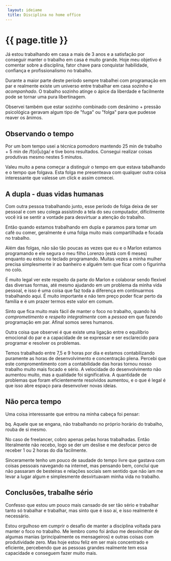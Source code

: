 ```yaml
---
 layout: ideiame
 title: Disciplina no home office
---
```


# {{ page.title }} 

Já estou trabalhando em casa a mais de 3 anos e a satisfação por conseguir manter o trabalho em casa é muito grande. Hoje meu objetivo é comentar sobre a disciplina, fator chave  para conquistar habilidade, confiança e profissionalismo no trabalho.

Durante a maior parte deste período sempre trabalhei com programação em par e realmente existe um universo entre trabalhar em casa *sozinho* e *acompanhado*. O trabalho sozinho atinge o ápice da liberdade e facilmente pode se tornar uma pura libertinagem.

Observei também que estar sozinho combinado com desânimo + pressão psicológica geravam algum tipo de "fuga" ou "folga" para que pudesse reaver os ânimos.

## Observando o tempo

Por um bom tempo usei a técnica pomodoro mantendo 25 min de trabalho + 5 min de /f(ol|u)ga/ e tive bons resultados. Consegui realizar coisas produtivas mesmo nestes 5 minutos. 

Valeu muito a pena começar a distinguir o tempo em que estava tabalhando e o tempo que folgava. Esta folga me presenteava com qualquer outra coisa interessante que valesse um click e assim comecei. 

## A dupla - duas vidas humanas

Com outra pessoa trabalhando junto, esse período de folga deixa de ser pessoal e com seu colega assistindo a tela do seu computador, difícilmente você irá se sentir a vontade para desvirtuar a atenção do trabalho. 

Então quando estamos trabalhando em dupla e paramos para tomar um café ou comer, geralmente é uma folga muito mais compartilhada e focada no trabalho. 

Além das folgas, não são tão poucas as vezes que eu e o Marlon estamos programando e ele segura o meu filho Lorenzo (está com 6 meses) enquanto eu estou no teclado programando. Muitas vezes a minha mulher precisa simplesmente ir ao banheiro e alguém tem que ficar com o figurinha no colo. 

É muito legal ver este respeito da parte do Marlon e colaborar sendo flexível das diversas formas, até mesmo ajudando em um problema da minha vida pessoal, e isso é uma coisa que faz toda a diferença em continuarmos trabalhando aqui. É muito importante e não tem preço poder ficar perto da família e é um prazer termos este valor em comum.

Sinto que fica muito mais fácil de manter o foco no trabalho, quando há *comprometimento* e *respeito integralmente* com a *pessoa* em que fazendo programação em par. Afinal somos seres humanos. 

Outra coisa que observei é que existe uma ligação entre o equilíbrio emocional do par e a capacidade de se expressar e ser esclarecido para programar e resolver os problemas.

Temos trabalhado entre 7,5 e 9 horas por dia e estamos contabilizando puramente as horas de desenvolvimento e concentração plena. Percebi que este compromentimento com a contabilidade das horas tornou nosso trabalho muito mais focado e sério. A velocidade do desenvolvimento não aumentou muito, mas a qualidade foi significativa. A quantidade de problemas que foram eficientemente resolvidos aumentou, e o que é legal é que isso abre espaço para desenvolver novas ideias.

## Não perca tempo

Uma coisa interessante que entrou na minha cabeça foi pensar: 

bq. Aquele que se engana, não trabalhando no próprio horário do trabalho, rouba de si mesmo.

No caso de freelancer, cobro apenas pelas horas trabalhadas. Então literalmente não recebo, logo se der um deslise e me desfocar perco de receber 1 ou 2 horas do dia facilmente.

Sinceramente tenho um pouco de saudade do tempo livre que gastava com coisas pessoais navegando na internet, mas pensando bem, concluí que não passaram de besteiras e relações sociais sem sentido que não iam me levar a lugar algum e simplesmente desvirtuavam minha vida no trabalho.

## Conclusões, trabalhe sério

Confesso que estou um pouco mais cansado de ser tão sério e trabalhar tanto só trabalhar e trabalhar, mas sinto que é isso aí, e isso realmente é necessário. 

Estou orgulhoso em cumprir o desafio de manter a disciplina voltada para manter o foco no trabalho. Me lembro como foi árduo me desvincilhar de algumas manias (principalmente os mensageiros) e outras coisas com produtividade zero. Mas hoje estou feliz em ser mais concentrado e eficiente, percebendo que as pessoas grandes realmente tem essa capacidade e conseguem fazer muito mais.

